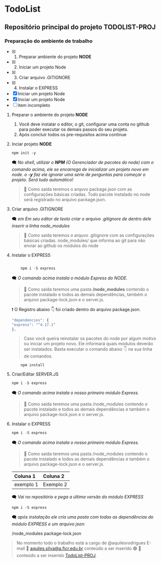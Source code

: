 # TodoList

## Repositório principal do projeto **TODOLIST-PROJ**

### Preparação do ambiente de trabalho

- [x] 1. Preparar ambiente do projeto **NODE**
- [x] 2. Iniciar um projeto Node
- [x] 3. Criar arquivo .GITIGNORE
- [x] 4. Instalar o EXPRESS
- [x] Iniciar um projeto Node
- [x] Iniciar um projeto Node
- [ ] item incompleto

1. Preparar o ambiente do projeto **NODE**
    1. Você deve instalar  o editor, o git, configurar uma conta no github para poder executar os demais passos do seu projeto.
    2. Após concluir todos os pre-requisitos acima continue

2. Inciar projeto **NODE**

    ~~~cmder
    npm init -y
    ~~~

    :left_speech_bubble: _No shell, utilizar o **NPM** (O Gerenciador de pacotes do node) com o comando acima, ele se encarrega de inicializar um projeto novo em node. o **-y**  faz ele ignorar uma série de perguntas para começar o projeto. Será tudo automático!_

    > :vertical_traffic_light: Como saída teremos o arquvo package.json com as configurações básicas criadas.
    >Todo pacote instalado no node será registrado no arquivo package.json.

3. Criar arquivo .GITIGNORE

    :left_speech_bubble: _em Em seu editor de texto criar o arquivo .gitignore de dentro dele inserir a linha node_modules_

    > :vertical_traffic_light: Como saída teremos o arquvo .gitignore com as configurações básicas criadas. node_modules/ que informa ao git para não enviar ao github os módulos do node

4. Instalar o EXPRESS

    ~~~Javascript

        npm i -S express
    ~~~

    :left_speech_bubble: _O comando acima instala o módulo Express do NODE._

    > :vertical_traffic_light: Como saída teremos uma pasta **/node_modules** contendo o pacote instalado e todos as demais dependências, também o arquivo package-lock.json e o server.js.

    :exclamation: O Registro abaixo :point_down: foi criado dentro do arquivo package.json.

    ~~~JavaScript
    "dependencies": {
    "express": "^4.17.1"
    },
    ~~~

    > Caso você queira reinstalar os pacotes do node por algum motivo ou iniciar um projeto novo. Ele informará quais módulos deverão ser instalados. Basta executar o comando abaixo :point_down:  na sua linha de comandos.

    ~~~Shell
        npm install
    ~~~

5. Criar/Editar SERVER.JS

    ~~~Javascript
    npm i -S express
    ~~~

    :left_speech_bubble: _O comando acima instala o nosso primeiro módulo Express._

    > :vertical_traffic_light: Como saída teremos uma pasta /node_modules contendo o pacote instalado e todos as demais dependências e também o arquivo package-lock.json e o server.js.

6. Instalar o EXPRESS

    ~~~Javascript
    npm i -S express
    ~~~

    :left_speech_bubble: _O comando acima instala o nosso primeiro módulo Express._

    > :vertical_traffic_light: Como saída teremos uma pasta /node_modules contendo o pacote instalado e todos as demais dependências e também o arquivo package-lock.json e o server.js.

    Coluna 1 | Coluna 2
    :-------------- | :--------------
    exemplo 1 | Exemplo 2

    :left_speech_bubble: _Vai no repositório e pega a última versão do módulo EXPRESS_

    ~~~cmder
    npm i -S express
    ~~~

    :left_speech_bubble: _após instalação ele cria uma pasta com todas as dependências do módulo EXPRESS e um arquivo json:_

    /node_modules
    package-lock.json

>No momento todo o trabalho está a cargo de @aquilesrodrigues
>E-mail :e-mail: aquiles.silva@a.ficr.edu.br
>conteúdo a ser inserido :green_circle:
> :triangular_flag_on_post: conteúdo a ser inserido
[TodoList-PROJ](https://github.com/aquilesrodrigues/TodoList).
